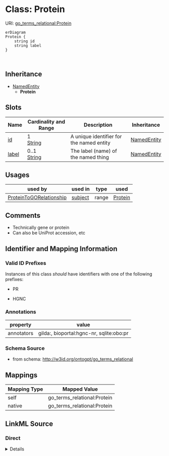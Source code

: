 

# Class: Protein



URI: [go_terms_relational:Protein](http://w3id.org/ontogpt/go_terms_relationalProtein)



```mermaid
erDiagram
Protein {
    string id  
    string label  
}



```




## Inheritance
* [NamedEntity](NamedEntity.md)
    * **Protein**



## Slots

| Name | Cardinality and Range | Description | Inheritance |
| ---  | --- | --- | --- |
| [id](id.md) | 1 <br/> [String](String.md) | A unique identifier for the named entity | [NamedEntity](NamedEntity.md) |
| [label](label.md) | 0..1 <br/> [String](String.md) | The label (name) of the named thing | [NamedEntity](NamedEntity.md) |





## Usages

| used by | used in | type | used |
| ---  | --- | --- | --- |
| [ProteinToGORelationship](ProteinToGORelationship.md) | [subject](subject.md) | range | [Protein](Protein.md) |






## Comments

* Technically gene or protein
* Can also be UniProt accession, etc

## Identifier and Mapping Information


### Valid ID Prefixes

Instances of this class *should* have identifiers with one of the following prefixes:

* PR

* HGNC






### Annotations

| property | value |
| --- | --- |
| annotators | gilda:, bioportal:hgnc-nr, sqlite:obo:pr |



### Schema Source


* from schema: http://w3id.org/ontogpt/go_terms_relational





## Mappings

| Mapping Type | Mapped Value |
| ---  | ---  |
| self | go_terms_relational:Protein |
| native | go_terms_relational:Protein |





## LinkML Source

<!-- TODO: investigate https://stackoverflow.com/questions/37606292/how-to-create-tabbed-code-blocks-in-mkdocs-or-sphinx -->

### Direct

<details>
```yaml
name: Protein
id_prefixes:
- PR
- HGNC
annotations:
  annotators:
    tag: annotators
    value: gilda:, bioportal:hgnc-nr, sqlite:obo:pr
comments:
- Technically gene or protein
- Can also be UniProt accession, etc
from_schema: http://w3id.org/ontogpt/go_terms_relational
is_a: NamedEntity

```
</details>

### Induced

<details>
```yaml
name: Protein
id_prefixes:
- PR
- HGNC
annotations:
  annotators:
    tag: annotators
    value: gilda:, bioportal:hgnc-nr, sqlite:obo:pr
comments:
- Technically gene or protein
- Can also be UniProt accession, etc
from_schema: http://w3id.org/ontogpt/go_terms_relational
is_a: NamedEntity
attributes:
  id:
    name: id
    annotations:
      prompt.skip:
        tag: prompt.skip
        value: 'true'
    description: A unique identifier for the named entity
    comments:
    - this is populated during the grounding and normalization step
    from_schema: http://w3id.org/ontogpt/go_terms_relational
    rank: 1000
    identifier: true
    alias: id
    owner: Protein
    domain_of:
    - NamedEntity
    - Publication
    range: string
    required: true
  label:
    name: label
    annotations:
      owl:
        tag: owl
        value: AnnotationProperty, AnnotationAssertion
    description: The label (name) of the named thing
    from_schema: http://w3id.org/ontogpt/go_terms_relational
    aliases:
    - name
    rank: 1000
    slot_uri: rdfs:label
    alias: label
    owner: Protein
    domain_of:
    - NamedEntity
    range: string

```
</details>